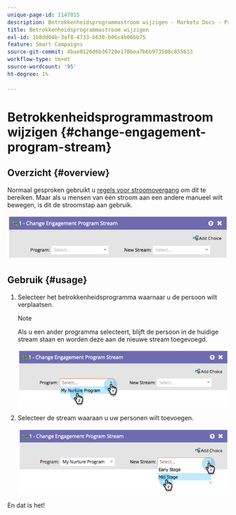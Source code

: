```yaml
---
unique-page-id: 1147015
description: Betrokkenheidsprogrammastroom wijzigen - Marketo Docs - Productdocumentatie
title: Betrokkenheidsprogrammastroom wijzigen
exl-id: 1b8dd04b-3af8-4733-b630-b06c4b06bb75
feature: Smart Campaigns
source-git-commit: 4bae0126d6b36720e170bea7b6b973508c855633
workflow-type: tm+mt
source-wordcount: '95'
ht-degree: 1%

---
```


# Betrokkenheidsprogrammastroom wijzigen {#change-engagement-program-stream}

## Overzicht {#overview}

Normaal gesproken gebruikt u [regels voor stroomovergang](/help/marketo/product-docs/email-marketing/drip-nurturing/engagement-program-streams/transition-people-between-engagement-streams.md) om dit te bereiken. Maar als u mensen van één stroom aan een andere manueel wilt bewegen, is dit de stroomstap aan gebruik.

![](assets/image2014-9-22-14-3a52-3a14.png)

## Gebruik {#usage}

1. Selecteer het betrokkenheidsprogramma waarnaar u de persoon wilt verplaatsen.

   >[!NOTE]
   >
   >Als u een ander programma selecteert, blijft de persoon in de huidige stream staan en worden deze aan de nieuwe stream toegevoegd.

   ![](assets/image2014-9-22-14-3a52-3a50.png)

1. Selecteer de stream waaraan u uw personen wilt toevoegen.

   ![](assets/image2014-9-22-14-3a52-3a59.png)

En dat is het!
